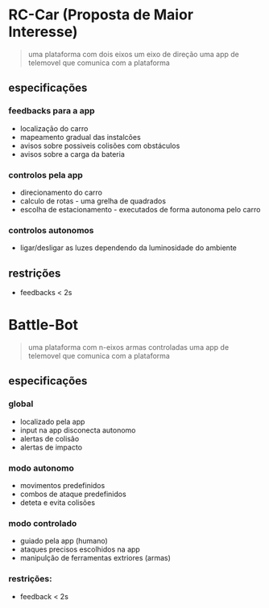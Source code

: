 # RC-Car (Proposta de Maior Interesse)
> uma plataforma com dois eixos
> um eixo de direção
> uma app de telemovel que comunica com a plataforma
## especificações
### feedbacks para a app
- localização do carro
- mapeamento gradual das instalcões
- avisos sobre possiveis colisões com obstáculos
- avisos sobre a carga da bateria
### controlos pela app
- direcionamento do carro
- calculo de rotas - uma grelha de quadrados 
- escolha de estacionamento - executados de forma autonoma pelo carro
### controlos autonomos
- ligar/desligar as luzes dependendo da luminosidade do ambiente
## restrições
- feedbacks < 2s

# Battle-Bot
> uma plataforma com n-eixos
> armas controladas
> uma app de telemovel que comunica com a plataforma
## especificações
### global
- localizado pela app
- input na app disconecta autonomo
- alertas de colisão
- alertas de impacto
### modo autonomo
- movimentos predefinidos
- combos de ataque predefinidos
- deteta e evita colisões
### modo controlado
- guiado pela app (humano)
- ataques precisos escolhidos na app
- manipulção de ferramentas extriores (armas)
### restrições:
- feedback < 2s